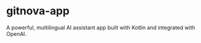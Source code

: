# gitnova-app
A powerful, multilingual AI assistant app built with Kotlin and integrated with OpenAI.
